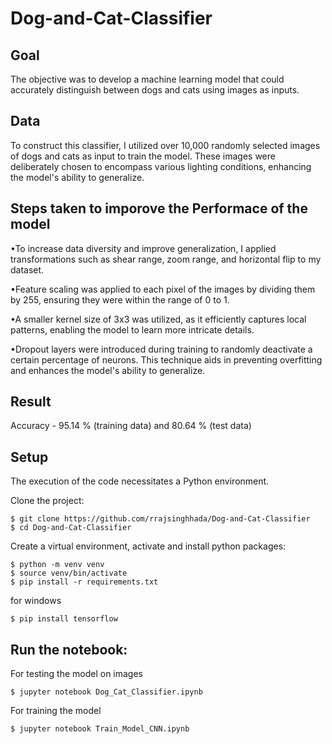 # Dog-and-Cat-Classifier

## Goal

The objective was to develop a machine learning model that could accurately distinguish between dogs and cats using images as inputs.

## Data

To construct this classifier, I utilized over 10,000 randomly selected images of dogs and cats as input to train the model. These images were deliberately chosen to encompass various lighting conditions, enhancing the model's ability to generalize.

## Steps taken to imporove the Performace of the model
•To increase data diversity and improve generalization, I applied transformations such as shear range, zoom range, and horizontal flip to my dataset.

•Feature scaling was applied to each pixel of the images by dividing them by 255, ensuring they were within the range of 0 to 1.

•A smaller kernel size of 3x3 was utilized, as it efficiently captures local patterns, enabling the model to learn more intricate details.

•Dropout layers were introduced during training to randomly deactivate a certain percentage of neurons. This technique aids in preventing    overfitting and enhances the model's ability to generalize.

## Result
Accuracy - 95.14 % (training data) and 80.64 % (test data) 

## Setup

The execution of the code necessitates a Python environment.

Clone the project:

```
$ git clone https://github.com/rrajsinghhada/Dog-and-Cat-Classifier
$ cd Dog-and-Cat-Classifier
```

Create a virtual environment, activate and install python packages:

```
$ python -m venv venv
$ source venv/bin/activate
$ pip install -r requirements.txt
```
for windows
```
$ pip install tensorflow
```




## Run the notebook:
For testing the model on images 
```
$ jupyter notebook Dog_Cat_Classifier.ipynb
```
For training the model
```
$ jupyter notebook Train_Model_CNN.ipynb
```
